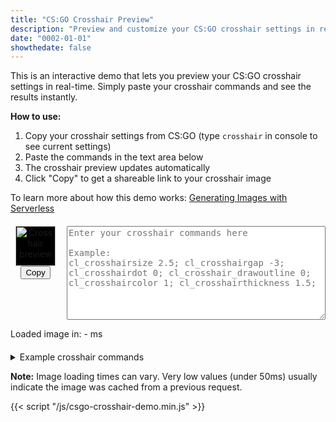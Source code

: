 ```yaml
---
title: "CS:GO Crosshair Preview"
description: "Preview and customize your CS:GO crosshair settings in real-time with this interactive browser tool. Generate crosshair images instantly."
date: "0002-01-01"
showthedate: false
---
```


This is an interactive demo that lets you preview your CS:GO crosshair settings in real-time. Simply paste your crosshair commands and see the results instantly.

**How to use:**
1. Copy your crosshair settings from CS:GO (type `crosshair` in console to see current settings)
2. Paste the commands in the text area below
3. The crosshair preview updates automatically
4. Click "Copy" to get a shareable link to your crosshair image

To learn more about how this demo works: [Generating Images with Serverless](/posts/generating-images-with-serverless/)

<style>
@media (prefers-color-scheme: light) {
    img {
        background-color: black;
    }
}
.demo-container {
    margin: 20px 0;
}
.crosshair-preview {
    display: flex; 
    gap: 10px; 
    align-items: flex-start;
}
.crosshair-image {
    width: 80px; 
    text-align: center;
    flex-shrink: 0;
}
.crosshair-input {
    flex-grow: 1;
}
.example-commands {
    background-color: #f5f5f5;
    padding: 15px;
    border-radius: 5px;
    margin: 10px 0;
    font-size: 14px;
}
@media (prefers-color-scheme: dark) {
    .example-commands {
        background-color: #2d2d2d;
    }
}
</style>

<div class="demo-container">
<div class="crosshair-preview">
<div class="crosshair-image">
    <img width="64px" height="64px" id="image" alt="Crosshair preview">
    <button id="copy" onclick="copyLink()">Copy</button>
</div>
<div class="crosshair-input">
    <textarea id="input" style="height: 150px; width: 100%; resize: vertical; font-size: 14px;" placeholder="Enter your crosshair commands here&#10;&#10;Example:&#10;cl_crosshairsize 2.5; cl_crosshairgap -3; cl_crosshairdot 0; cl_crosshair_drawoutline 0; cl_crosshaircolor 1; cl_crosshairthickness 1.5;" oninput="updatePreview()"></textarea>
</div>
</div>
<p id="latency">Loaded image in: - ms</p>
</div>

<details>
<summary>Example crosshair commands</summary>
<div class="example-commands">
<strong>Classic crosshair:</strong><br>
<code>cl_crosshairsize 5; cl_crosshairgap 1; cl_crosshairdot 0; cl_crosshair_drawoutline 1; cl_crosshaircolor 1; cl_crosshairthickness 0.5;</code>
<br><br>
<strong>Dot crosshair:</strong><br>
<code>cl_crosshairsize 0; cl_crosshairgap 0; cl_crosshairdot 1; cl_crosshair_drawoutline 1; cl_crosshaircolor 2;</code>
<br><br>
<strong>Pro player style:</strong><br>
<code>cl_crosshairsize 2; cl_crosshairgap -2; cl_crosshairdot 0; cl_crosshair_drawoutline 0; cl_crosshaircolor 4; cl_crosshairthickness 1;</code>
</div>
</details>

**Note:** Image loading times can vary. Very low values (under 50ms) usually indicate the image was cached from a previous request.

{{< script "/js/csgo-crosshair-demo.min.js" >}}
